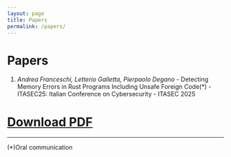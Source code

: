 ```yaml
---
layout: page
title: Papers
permalink: /papers/
---
```


# Papers

1. *Andrea Franceschi, Letterio Galletta, Pierpaolo Degano* - Detecting Memory Errors in Rust Programs Including Unsafe Foreign Code(*) - ITASEC25: Italian Conference on Cybersecurity - ITASEC 2025  
#   [Download PDF](assets/papers/ITASEC2025_Multi_Language_Analysis.pdf)

---
(*)Oral communication
